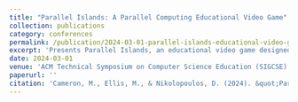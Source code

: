 ```yaml
---
title: "Parallel Islands: A Parallel Computing Educational Video Game"
collection: publications
category: conferences
permalink: /publication/2024-03-01-parallel-islands-educational-video-game
excerpt: 'Presents Parallel Islands, an educational video game designed to teach parallel computing concepts through interactive gameplay and visualization.'
date: 2024-03-01
venue: 'ACM Technical Symposium on Computer Science Education (SIGCSE)'
paperurl: ''
citation: 'Cameron, M., Ellis, M., & Nikolopoulos, D. (2024). &quot;Parallel Islands: A Parallel Computing Educational Video Game.&quot; In <i>Proceedings of the 55th ACM Technical Symposium on Computer Science Education V. 2</i>, 1586-1587.'
---
```

